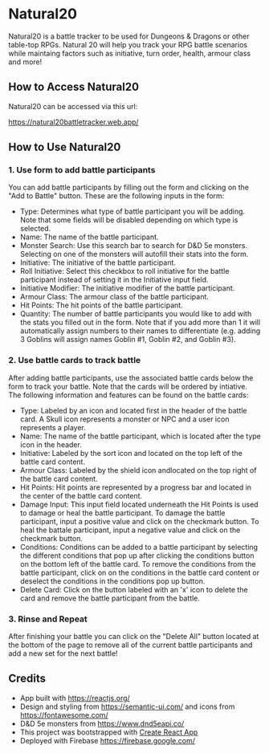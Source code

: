 # Natural20

Natural20 is a battle tracker to be used for Dungeons & Dragons or other table-top RPGs. Natural 20 will help you track your RPG battle scenarios while maintaing factors such as initiative, turn order, health, armour class and more!

## How to Access Natural20

Natural20 can be accessed via this url:

https://natural20battletracker.web.app/

## How to Use Natural20
### 1. Use form to add battle participants
You can add battle participants by filling out the form and clicking on the "Add to Battle" button. These are the following inputs in the form:

- Type: Determines what type of battle participant you will be adding. Note that some fields will be disabled depending on which type is selected.
- Name: The name of the battle participant.
- Monster Search: Use this search bar to search for D&D 5e monsters. Selecting on one of the monsters will autofill their stats into the form.
- Initiative: The initiative of the battle participant.
- Roll Initiative: Select this checkbox to roll initiative for the battle participant instead of setting it in the Initiative input field.
- Initiative Modifier: The initiative modifier of the battle participant.
- Armour Class: The armour class of the battle participant.
- Hit Points: The hit points of the battle participant.
- Quantity: The number of battle participants you would like to add with the stats you filled out in the form. Note that if you add more than 1 it will automatically assign numbers to their names to differentiate (e.g. adding 3 Goblins will assign names Goblin #1, Goblin #2, and Goblin #3).

### 2. Use battle cards to track battle
After adding battle participants, use the associated battle cards below the form to track your battle. Note that the cards will be ordered by intiative. The following information and features can be found on the battle cards:

- Type: Labeled by an icon and located first in the header of the battle card. A Skull icon represents a monster or NPC and a user icon represents a player.
- Name: The name of the battle participant, which is located after the type icon in the header.
- Initiative: Labeled by the sort icon and located on the top left of the battle card content.
- Armour Class: Labeled by the shield icon andlocated on the top right of the battle card content.
- Hit Points: Hit points are represented by a progress bar and located in the center of the battle card content.
- Damage Input: This input field located underneath the Hit Points is used to damage or heal the battle participant. To damage the battle participant, input a positive value and click on the checkmark button. To heal the battale participant, input a negative value and click on the checkmark button.
- Conditions: Conditions can be added to a battle participant by selecting the different conditions that pop up after clicking the conditions button on the bottom left of the battle card. To remove the conditions from the battle participant, click on on the conditions in the battle card content or deselect the conditions in the conditions pop up button.
- Delete Card: Click on the button labeled with an 'x' icon to delete the card and remove the battle participant from the battle.

### 3. Rinse and Repeat
After finishing your battle you can click on the "Delete All" button located at the bottom of the page to remove all of the current battle participants and add a new set for the next battle!

## Credits
- App built with https://reactjs.org/
- Design and styling from https://semantic-ui.com/ and icons from https://fontawesome.com/
- D&D 5e monsters from https://www.dnd5eapi.co/
- This project was bootstrapped with [Create React App](https://github.com/facebook/create-react-app)
- Deployed with Firebase https://firebase.google.com/
